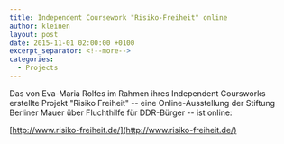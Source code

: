 ```yaml
---
title: Independent Coursework "Risiko-Freiheit" online
author: kleinen
layout: post
date: 2015-11-01 02:00:00 +0100
excerpt_separator: <!--more-->
categories:
  - Projects
---
```


Das von Eva-Maria Rolfes im Rahmen ihres Independent Coursworks erstellte Projekt
"Risiko Freiheit" --
eine Online-Ausstellung der Stiftung Berliner Mauer über Fluchthilfe für
DDR-Bürger -- ist online:

[http://www.risiko-freiheit.de/](http://www.risiko-freiheit.de/)
